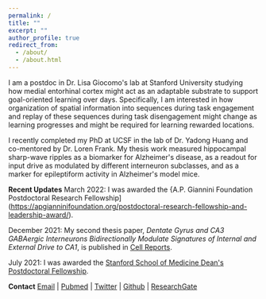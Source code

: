 ```yaml
---
permalink: /
title: ""
excerpt: ""
author_profile: true
redirect_from: 
  - /about/
  - /about.html
---
```


I am a postdoc in Dr. Lisa Giocomo's lab at Stanford University studying how medial entorhinal cortex might act as an adaptable substrate to support goal-oriented learning over days. Specifically, I am interested in how organization of spatial information into sequences during task engagement and replay of these sequences during task disengagement might change as learning progresses and might be required for learning rewarded locations.

I recently completed my PhD at UCSF in the lab of Dr. Yadong Huang and co-mentored by Dr. Loren Frank. My thesis work measured hippocampal sharp-wave ripples as a biomarker for Alzheimer's disease, as a readout for input drive as modulated by different interneuron subclasses, and as a marker for epileptiform activity in Alzheimer's model mice.

**Recent Updates**
March 2022: I was awarded the {A.P. Giannini Foundation Postdoctoral Research Fellowship](https://apgianninifoundation.org/postdoctoral-research-fellowship-and-leadership-award/).

December 2021: My second thesis paper, _Dentate Gyrus and CA3 GABAergic Interneurons Bidirectionally Modulate Signatures of Internal and External Drive to CA1_, is published in [Cell Reports](https://www.cell.com/cell-reports/fulltext/S2211-1247(21)01655-7).

July 2021: I was awarded the [Stanford School of Medicine Dean's Postdoctoral Fellowship](https://postdocs.stanford.edu/deans-fellows-july-2021-start).

**Contact**
[Email](mailto:emily.aery.jones@stanford.edu) | [Pubmed](https://www.ncbi.nlm.nih.gov/myncbi/1T7XaRDS9jyQh/bibliography/public/) | [Twitter](https://twitter.com/EmilyAeryJones) | [Github](https://github.com/emilyasterjones/) | [ResearchGate](https://www.researchgate.net/profile/Emily_Jones50)
